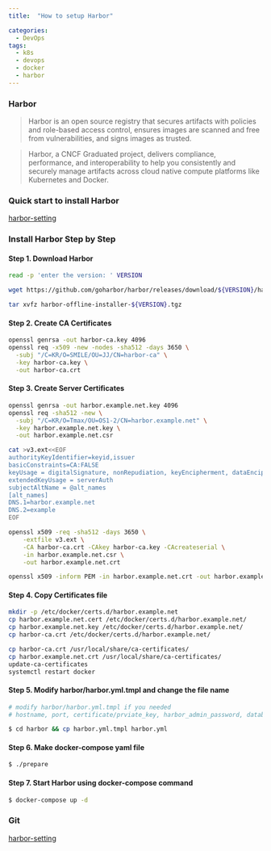 ```yaml
---
title:  "How to setup Harbor"

categories:
  - DevOps
tags:
  - k8s
  - devops
  - docker
  - harbor
---
```


### Harbor 

> Harbor is an open source registry that secures artifacts with policies and role-based access control, ensures images are scanned and free from vulnerabilities, and signs images as trusted. 

> Harbor, a CNCF Graduated project, delivers compliance, performance, and interoperability to help you consistently and securely manage artifacts across cloud native compute platforms like Kubernetes and Docker.

### Quick start to install Harbor

[harbor-setting](https://github.com/smilejj91/harbor-setting)

### Install Harbor Step by Step

#### Step 1. Download Harbor

```bash
read -p 'enter the version: ' VERSION

wget https://github.com/goharbor/harbor/releases/download/${VERSION}/harbor-offline-installer-${VERSION}.tgz

tar xvfz harbor-offline-installer-${VERSION}.tgz
```

#### Step 2. Create CA Certificates

```bash
openssl genrsa -out harbor-ca.key 4096
openssl req -x509 -new -nodes -sha512 -days 3650 \
  -subj "/C=KR/O=SMILE/OU=JJ/CN=harbor-ca" \
  -key harbor-ca.key \
  -out harbor-ca.crt
```

#### Step 3. Create Server Certificates

```bash
openssl genrsa -out harbor.example.net.key 4096
openssl req -sha512 -new \
  -subj "/C=KR/O=Tmax/OU=OS1-2/CN=harbor.example.net" \
  -key harbor.example.net.key \
  -out harbor.example.net.csr

cat >v3.ext<<EOF
authorityKeyIdentifier=keyid,issuer
basicConstraints=CA:FALSE
keyUsage = digitalSignature, nonRepudiation, keyEncipherment, dataEncipherment
extendedKeyUsage = serverAuth
subjectAltName = @alt_names
[alt_names]
DNS.1=harbor.example.net
DNS.2=example
EOF

openssl x509 -req -sha512 -days 3650 \
    -extfile v3.ext \
    -CA harbor-ca.crt -CAkey harbor-ca.key -CAcreateserial \
    -in harbor.example.net.csr \
    -out harbor.example.net.crt

openssl x509 -inform PEM -in harbor.example.net.crt -out harbor.example.net.cert
```

#### Step 4. Copy Certificates file

```bash
mkdir -p /etc/docker/certs.d/harbor.example.net
cp harbor.example.net.cert /etc/docker/certs.d/harbor.example.net/
cp harbor.example.net.key /etc/docker/certs.d/harbor.example.net/
cp harbor-ca.crt /etc/docker/certs.d/harbor.example.net/

cp harbor-ca.crt /usr/local/share/ca-certificates/
cp harbor.example.net.crt /usr/local/share/ca-certificates/
update-ca-certificates
systemctl restart docker
```

#### Step 5. Modify harbor/harbor.yml.tmpl and change the file name

```bash
# modify harbor/harbor.yml.tmpl if you needed
# hostname, port, certificate/prviate_key, harbor_admin_password, database.password, data_volume, etc.

$ cd harbor && cp harbor.yml.tmpl harbor.yml
```

#### Step 6. Make docker-compose yaml file

```bash
$ ./prepare
```

#### Step 7. Start Harbor using docker-compose command

```bash
$ docker-compose up -d
```

### Git

[harbor-setting](https://github.com/smilejj91/harbor-setting)

